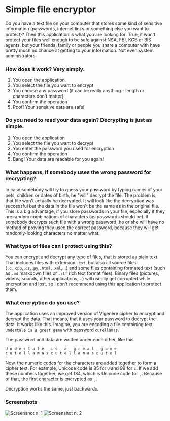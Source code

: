 # Simple file encryptor
Do you have a text file on your computer that stores some kind of sensitive information (passwords, internet links or something else you want to protect)?
Then this application is what you are looking for. True, it won't protect your files well enough to be safe against NSA, FBI, KGB or BIS agents, but your friends, family or people you share a computer with have pretty much no chance at getting to your information. Not even system administrators.

### How does it work? Very simply.
1) You open the application
2) You select the file you want to encrypt
3) You choose any password (it can be really anything - length or characters don't matter)
4) You confirm the operation
5) Poof! Your sensitive data are safe!

### Do you need to read your data again? Decrypting is just as simple.
1) You open the application
2) You select the file you want to decrypt
3) You enter the password you used for encryption
4) You confirm the operation
5) Bang! Your data are readable for you again!

### What happens, if somebody uses the wrong password for decrypting?
In case somebody will try to guess your password by typing names of your pets, children or dates of birth, he "will" decrypt the file. The problem is, that file won't actually be decrypted. It will look like the decryption was successful but the data in the file won't be the same as in the original file.
This is a big advantage, if you store passwords in your file, especially if they are random combinations of characters (as passwords should be). If somebody decrypts such file with a wrong password, he or she will have no method of proving they used the correct password, because they will get randomly-looking characters no matter what.

### What type of files can I protect using this?
You can encrypt and decrypt any type of files, that is stored as plain text. That includes files with extension `.txt`, but also all source files (`.c`,`.cpp`,`.cs`,`.py`,`.html`,`.xml`,...) and some files containing formated text (such as `.md` markdown files or `.rtf` rich text format files).
Binary files (pictures, videos, sounds, other applications,...) will usually get corrupted while encryption and lost, so I don't recommend using this application to protect them.

### What encryption do you use?
The application uses an improved version of Vigenère cipher to encrypt and decrypt the data. That means, that it uses your password to decrypt the data. It works like this. Imagine, you are encoding a file containing text `Undertale is a great game` with password `cutellamas`.

The password and data are written under each other, like this
```
U n d e r t a l e   i s   a   g r e a t   g a m e
c u t e l l a m a s c u t e l l a m a s c u t e l
```
Now, the numeric codes for the characters are added together to form a cipher text. For example, Unicode code is 85 for `U` and 99 for `c`. If we add these numbers together, we get 184, which is Unicode code for `¸`. Because of that, the first character is encrypted as `¸`.

Decryption works the same, just backwards.

### Screenshots
![Screenshot n. 1](https://i.postimg.cc/PqcCXNQM/1.png)
![Screenshot n. 2](https://i.postimg.cc/V6Cdd17P/2.png)

